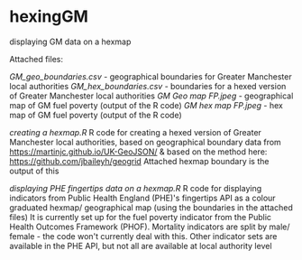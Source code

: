 # hexingGM
displaying GM data on a hexmap

Attached files:

  *GM_geo_boundaries.csv* - geographical boundaries for Greater Manchester local authorities
  *GM_hex_boundaries.csv* - boundaries for a hexed version of Greater Manchester local authorities
  *GM Geo map FP.jpeg* - geographical map of GM fuel poverty (output of the R code)
  *GM hex map FP.jpeg* - hex map of GM fuel poverty (output of the R code)
  
*creating a hexmap.R*
R code for creating a hexed version of Greater Manchester local authorities, based on geographical boundary data from https://martinjc.github.io/UK-GeoJSON/ & based on the method here: https://github.com/jbaileyh/geogrid
Attached hexmap boundary is the output of this

*displaying PHE fingertips data on a hexmap.R*
R code for displaying indicators from Public Health England (PHE)'s fingertips API as a colour graduated hexmap/ geographical map (using the boundaries in the attached files) 
It is currently set up for the fuel poverty indicator from the Public Health Outcomes Framework (PHOF). 
Mortality indicators are split by male/ female - the code won't currently deal with this.
Other indicator sets are available in the PHE API, but not all are available at local authority level 
